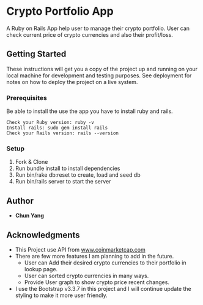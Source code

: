 # Crypto Portfolio App

A Ruby on Rails App help user to manage their crypto portfolio. User can check current price of crypto currencies and also their profit/loss.

## Getting Started

These instructions will get you a copy of the project up and running on your local machine for development and testing purposes. See deployment for notes on how to deploy the project on a live system.

### Prerequisites

Be able to install the use the app you have to install ruby and rails.

```
Check your Ruby version: ruby -v
Install rails: sudo gem install rails
Check your Rails version: rails --version
```

### Setup

1. Fork & Clone
2. Run bundle install to install dependencies
3. Run bin/rake db:reset to create, load and seed db
4. Run bin/rails server to start the server
 
## Author

* **Chun Yang**

## Acknowledgments

* This Project use API from www.coinmarketcap.com
* There are few more features I am planning to add in the future.
  * User can Add their desired crypto currencies to their portfolio in lookup page.
  * User can sorted crypto currencies in many ways.
  * Provide User graph to show crypto price recent changes.
* I use the Bootstrap v3.3.7 in this project and I will continue update the styling to make it more user friendly.



